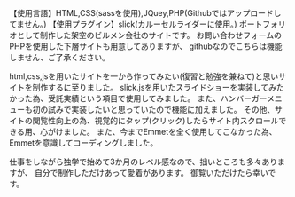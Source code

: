 【使用言語】HTML,CSS(sassを使用),JQuey,PHP(Githubではアップロードしてません。)
【使用プラグイン】slick(カルーセルライダーに使用。)
ポートフォリオとして制作した架空のビルメン会社のサイトです。
お問い合わせフォームのPHPを使用した下層サイトも用意してありますが、
githubなのでこちらは機能しません、ご了承ください。

html,css,jsを用いたサイトを一から作ってみたい(復習と勉強を兼ねて)と思いサイトを制作するに至りました。
slick.jsを用いたスライドショーを実装してみたかった為、受託実績という項目で使用してみました。
また、ハンバーガーメニューも初の試みで実装したいと思っていたので機能に加えました。
その他、サイトの閲覧性向上の為、視覚的にタップ(クリック)したらサイト内スクロールできる用、心がけました。
また、今までEmmetを全く使用してこなかった為、Emmetを意識してコーディングしました。

仕事をしながら独学で始めて3か月のレベル感なので、拙いところも多々ありますが、
自分で制作しただけあって愛着があります。
御覧いただけたら幸いです。
